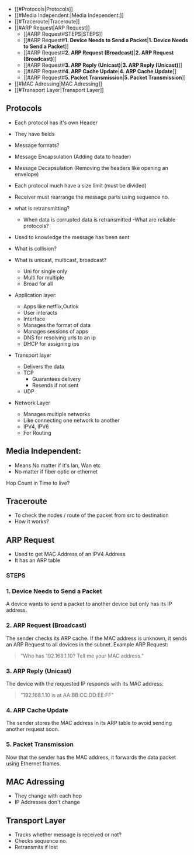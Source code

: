 - [[#Protocols|Protocols]]
- [[#Media Independent:|Media Independent:]]
- [[#Traceroute|Traceroute]]
- [[#ARP Request|ARP Request]]
	- [[#ARP Request#STEPS|STEPS]]
	- [[#ARP Request#**1. Device Needs to Send a Packet**|**1. Device Needs to Send a Packet**]]
	- [[#ARP Request#**2. ARP Request (Broadcast)**|**2. ARP Request (Broadcast)**]]
	- [[#ARP Request#**3. ARP Reply (Unicast)**|**3. ARP Reply (Unicast)**]]
	- [[#ARP Request#**4. ARP Cache Update**|**4. ARP Cache Update**]]
	- [[#ARP Request#**5. Packet Transmission**|**5. Packet Transmission**]]
- [[#MAC Adressing|MAC Adressing]]
- [[#Transport Layer|Transport Layer]]

## Protocols
- Each protocol has it's own Header
- They have fields 
- Message formats?
- Message Encapsulation (Adding data to header)
- Message Decapsulation (Removing the headers like opening an envelope)
- Each protocol much have a size limit (must be divided)
- Receiver must rearrange the message parts using sequence no.
- what is retransmitting?
	- When data is corrupted data is retransmitted
-What are reliable protocols?
 - Used to knowledge the message has been sent
 
- What is collision?
- What is unicast, multicast, broadcast?
	- Uni for single only
	- Multi for multiple 
	- Broad for all

- Application layer:
	- Apps like netflix,Outlok
	- User interacts
	- Interface
	- Manages the format of data 
	- Manages sessions of apps
	- DNS for resolving urls to an ip
	- DHCP for assigning ips
- Transport layer
	- Delivers the data 
	- TCP
		- Guarantees delivery
		- Resends if not sent 
	- UDP
- Network Layer
	- Manages multiple networks 
	- Like connecting one network to another 
	- IPV4, IPV6 
	- For Routing

## Media Independent:
- Means No matter if it's lan, Wan etc
- No matter if fiber optic or ethernet

Hop Count in Time to live?
## Traceroute
- To check the nodes / route of the packet from src to destination
- How it works?

## ARP Request
- Used to get MAC Address of an IPV4 Address
- It has an ARP table

### STEPS
###  **1. Device Needs to Send a Packet**

A device wants to send a packet to another device but only has its IP address.

### **2. ARP Request (Broadcast)**

The sender checks its ARP cache. If the MAC address is unknown, it sends an ARP Request to all devices in the subnet. Example ARP Request:

> "Who has 192.168.1.10? Tell me your MAC address."

### **3. ARP Reply (Unicast)**

The device with the requested IP responds with its MAC address:

> "192.168.1.10 is at AA:BB:CC:DD:EE:FF"

### **4. ARP Cache Update**

The sender stores the MAC address in its ARP table to avoid sending another request soon.

### **5. Packet Transmission**

Now that the sender has the MAC address, it forwards the data packet using Ethernet frames.



## MAC Adressing
- They change with each hop
- IP Addresses don't change

## Transport Layer
- Tracks whether message is received or not?
- Checks sequence no.
- Retransmits if lost
